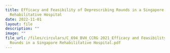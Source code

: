 ```yaml
---
title: Efficacy and Feasibility of Deprescribing Rounds in a Singapore
  Rehabilitative Hospital
date: 2022-11-01
layout: file
description: ""
image: ""
file_url: /files/circulars/C_694_BVH_CCRG 2021_Efficacy and Feasibility of De-prescribing
  Rounds in a Singapore Rehabilitative Hospital.pdf
---
```

